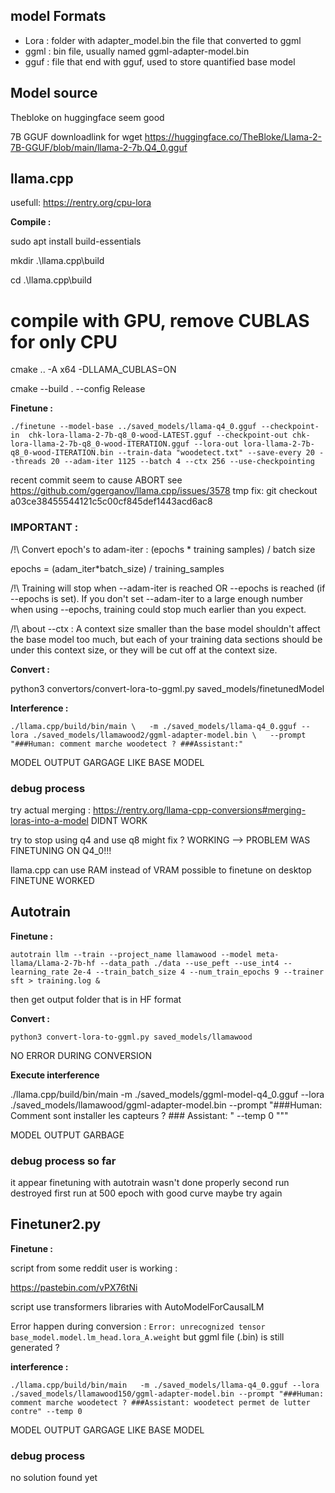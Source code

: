 ## model Formats

- Lora : folder with adapter_model.bin the file that converted to ggml
- ggml : bin file, usually named ggml-adapter-model.bin
- gguf : file that end with gguf, used to store quantified base model

## Model source

Thebloke on huggingface seem good

7B GGUF downloadlink for wget
https://huggingface.co/TheBloke/Llama-2-7B-GGUF/blob/main/llama-2-7b.Q4_0.gguf

## llama.cpp

usefull: https://rentry.org/cpu-lora

**Compile :**

sudo apt install build-essentials

mkdir .\llama.cpp\build

cd .\llama.cpp\build

# compile with GPU, remove CUBLAS for only CPU
cmake .. -A x64 -DLLAMA_CUBLAS=ON

cmake --build . --config Release

**Finetune :**

`./finetune --model-base ../saved_models/llama-q4_0.gguf --checkpoint-in  chk-lora-llama-2-7b-q8_0-wood-LATEST.gguf --checkpoint-out chk-lora-llama-2-7b-q8_0-wood-ITERATION.gguf --lora-out lora-llama-2-7b-q8_0-wood-ITERATION.bin --train-data "woodetect.txt" --save-every 20 --threads 20 --adam-iter 1125 --batch 4 --ctx 256 --use-checkpointing`

recent commit seem to cause ABORT see https://github.com/ggerganov/llama.cpp/issues/3578
tmp fix:
git checkout a03ce38455544121c5c00cf845def1443acd6ac8

### IMPORTANT :

/!\ Convert epoch's to adam-iter : (epochs * training samples) / batch size

epochs = (adam_iter*batch_size) / training_samples

/!\ Training will stop when --adam-iter is reached OR --epochs is reached (if --epochs is set). If you don't set --adam-iter to a large enough number when using --epochs, training could stop much earlier than you expect.

/!\ about --ctx : A context size smaller than the base model shouldn't affect the base model too much, but each of your training data sections should be under this context size, or they will be cut off at the context size.

**Convert :**

python3 convertors/convert-lora-to-ggml.py saved_models/finetunedModel

**Interference :**

`./llama.cpp/build/bin/main \   -m ./saved_models/llama-q4_0.gguf --lora ./saved_models/llamawood2/ggml-adapter-model.bin \   --prompt "###Human: comment marche woodetect ? ###Assistant:"`

MODEL OUTPUT GARGAGE LIKE BASE MODEL

### debug process

try actual merging :
https://rentry.org/llama-cpp-conversions#merging-loras-into-a-model
DIDNT WORK

try to stop using q4 and use q8 might fix ?
WORKING --> PROBLEM WAS FINETUNING ON Q4_0!!!

llama.cpp can use RAM instead of VRAM possible to finetune on desktop 
FINETUNE WORKED

## Autotrain

**Finetune :**

`autotrain llm --train --project_name llamawood --model meta-llama/Llama-2-7b-hf --data_path ./data --use_peft --use_int4 --learning_rate 2e-4 --train_batch_size 4 --num_train_epochs 9 --trainer sft > training.log &`

then get output folder that is in HF format

**Convert :**

`python3 convert-lora-to-ggml.py saved_models/llamawood`

NO ERROR DURING CONVERSION 

**Execute interference**

./llama.cpp/build/bin/main -m ./saved_models/ggml-model-q4_0.gguf --lora ./saved_models/llamawood/ggml-adapter-model.bin --prompt "###Human: Comment sont installer les capteurs ? ### Assistant: " --temp 0
"""

MODEL OUTPUT GARBAGE

### debug process so far

it appear finetuning with autotrain  wasn't done properly
second run destroyed first run at 500 epoch with good curve
maybe try again

## Finetuner2.py

**Finetune :**

script from some reddit user is working :

https://pastebin.com/vPX76tNi

script use transformers libraries with AutoModelForCausalLM

Error happen during conversion : `Error: unrecognized tensor base_model.model.lm_head.lora_A.weight` but ggml file (.bin) is still generated ?

**interference :**

`./llama.cpp/build/bin/main   -m ./saved_models/llama-q4_0.gguf --lora ./saved_models/llamawood150/ggml-adapter-model.bin --prompt "###Human: comment marche woodetect ? ###Assistant: woodetect permet de lutter contre" --temp 0`

MODEL OUTPUT GARGAGE LIKE BASE MODEL

### debug process

no solution found yet